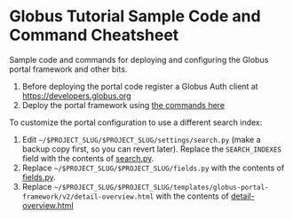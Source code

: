 # Globus Tutorial Sample Code and Command Cheatsheet
Sample code and commands for deploying and configuring the Globus portal framework and other bits.

1. Before deploying the portal code register a  Globus Auth client at https://developers.globus.org
2. Deploy the portal framework using [the commands here](commands.sh)

To customize the portal configuration to use a different search index:
1. Edit `~/$PROJECT_SLUG/$PROJECT_SLUG/settings/search.py` (make a backup copy first, so you can revert later). Replace the `SEARCH_INDEXES` field with the contents of [search.py](search.py).
2. Replace `~/$PROJECT_SLUG/$PROJECT_SLUG/fields.py` with the contents of [fields.py](fields.py).
3. Replace `~/$PROJECT_SLUG/$PROJECT_SLUG/templates/globus-portal-framework/v2/detail-overview.html` with the contents of [detail-overview.html](detail-overview.html)
